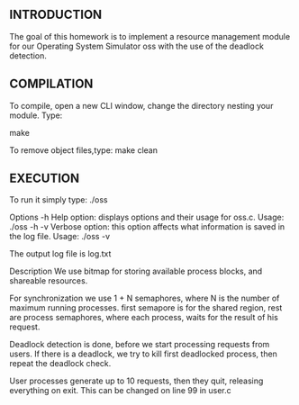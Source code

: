 INTRODUCTION
------------
The goal of this homework is to implement  a resource management module for our Operating System Simulator oss with the use of the deadlock detection. 

COMPILATION
-----------
To compile, open a new CLI window, change the 
directory nesting your module. Type:

  make
  
To remove object files,type:
  make clean
  
EXECUTION
---------

To run it simply type: ./oss

Options
  -h Help option: displays options and their usage for oss.c.
Usage: ./oss -h
  -v Verbose option: this option affects what information is saved in the log file.
Usage: ./oss -v

The output log file is log.txt

Description
We use bitmap for storing available process blocks, and shareable resources.
  

For synchronization we use 1 + N semaphores, where N is the number of maximum running processes.
first semapore is for the shared region, rest are process semaphores, where each process, waits
for the result of his request.

Deadlock detection is done, before we start processing requests from users.
If there is a deadlock, we try to kill first deadlocked process, then repeat the deadlock check.

User processes generate up to 10 requests, then they quit, releasing everything on exit.
This can be changed on line 99 in user.c
